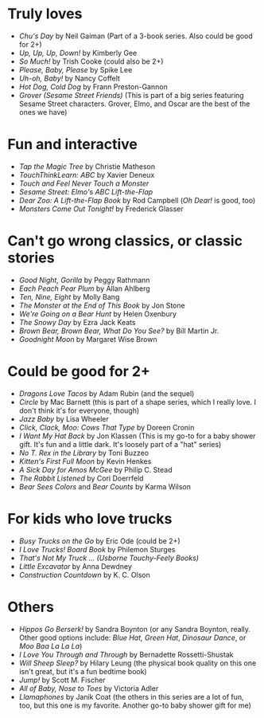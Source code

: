 # Truly loves
* _Chu's Day_ by Neil Gaiman (Part of a 3-book series. Also could be good for 2+)
* _Up, Up, Up, Down!_ by Kimberly Gee
* _So Much!_ by Trish Cooke (could also be 2+)
* _Please, Baby, Please_ by Spike Lee
* _Uh-oh, Baby!_ by Nancy Coffelt
* _Hot Dog, Cold Dog_ by Frann Preston-Gannon
* _Grover (Sesame Street Friends)_ (This is part of a big series featuring Sesame Street characters. Grover, Elmo, and Oscar are the best of the ones we have)
 
# Fun and interactive
* _Tap the Magic Tree_ by Christie Matheson
* _TouchThinkLearn: ABC_ by Xavier Deneux
* _Touch and Feel Never Touch a Monster_
* _Sesame Street: Elmo's ABC Lift-the-Flap_
* _Dear Zoo: A Lift-the-Flap Book_ by Rod Campbell (_Oh Dear!_ is good, too)
* _Monsters Come Out Tonight!_ by Frederick Glasser
 
# Can't go wrong classics, or classic stories
* _Good Night, Gorilla_ by Peggy Rathmann
* _Each Peach Pear Plum_ by Allan Ahlberg
* _Ten, Nine, Eight_ by Molly Bang
* _The Monster at the End of This Book_ by Jon Stone
* _We're Going on a Bear Hunt_ by Helen Oxenbury
* _The Snowy Day_ by Ezra Jack Keats
* _Brown Bear, Brown Bear, What Do You See?_ by Bill Martin Jr.
* _Goodnight Moon_ by Margaret Wise Brown
 
# Could be good for 2+
* _Dragons Love Tacos_ by Adam Rubin (and the sequel)
* _Circle_ by Mac Barnett (this is part of a shape series, which I really love. I don't think it's for everyone, though)
* _Jazz Baby_ by Lisa Wheeler
* _Click, Clack, Moo: Cows That Type_ by Doreen Cronin
* _I Want My Hat Back_ by Jon Klassen (This is my go-to for a baby shower gift. It's fun and a little dark. It's loosely part of a "hat" series)
* _No T. Rex in the Library_ by Toni Buzzeo
* _Kitten's First Full Moon_ by Kevin Henkes
* _A Sick Day for Amos McGee_ by Philip C. Stead
* _The Rabbit Listened_ by Cori Doerrfeld
* _Bear Sees Colors_ and _Bear Counts_ by Karma Wilson
 
# For kids who love trucks
* _Busy Trucks on the Go_ by Eric Ode (could be 2+)
* _I Love Trucks! Board Book_ by Philemon Sturges
* _That's Not My Truck ... (Usborne Touchy-Feely Books)_
* _Little Excavator_ by Anna Dewdney
* _Construction Countdown_ by K. C. Olson
 
# Others
* _Hippos Go Berserk!_ by Sandra Boynton (or any Sandra Boynton, really. Other good options include: _Blue Hat, Green Hat_, _Dinosaur Dance_, or _Moo Baa La La La_)
* _I Love You Through and Through_ by Bernadette Rossetti-Shustak
* _Will Sheep Sleep?_ by Hilary Leung (the physical book quality on this one isn't great, but it's a fun bedtime book)
* _Jump!_ by Scott M. Fischer
* _All of Baby, Nose to Toes_ by Victoria Adler
* _Llamaphones_ by Janik Coat (the others in this series are a lot of fun, too, but this one is my favorite. Another go-to baby shower gift for me)
